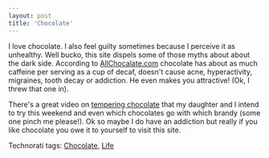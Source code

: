 ```yaml
---
layout: post
title: 'Chocolate'
---
```

I love chocolate. I also feel guilty sometimes because I perceive it as unhealthy. Well bucko, this site dispels some of those myths about about the dark side. According to [AllChocalate.com](http://allchocolate.com) chocolate has about as much caffeine per serving as a cup of decaf, doesn't cause acne, hyperactivity, migraines, tooth decay or addiction. He even makes you attractive! (Ok, I threw that one in).

There's a great video on [tempering chocolate](http://allchocolate.com/professionals/tempering/) that my daughter and I intend to try this weekend and even which chocolates go with which brandy (some one pinch me please!). Ok so maybe I do have an addiction but really if you like chocolate you owe it to yourself to visit this site.

Technorati tags: [Chocolate](http://technorati.com/tags/Chocolate), [Life](http://technorati.com/tags/Life)
